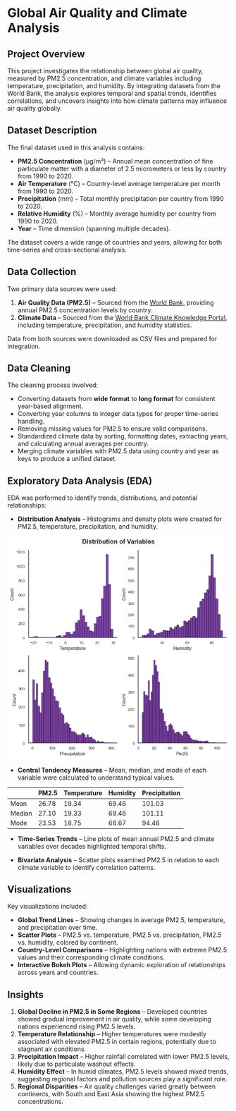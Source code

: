 # Global Air Quality and Climate Analysis

## Project Overview
This project investigates the relationship between global air quality, measured by PM2.5 concentration, and climate variables including temperature, precipitation, and humidity. By integrating datasets from the World Bank, the analysis explores temporal and spatial trends, identifies correlations, and uncovers insights into how climate patterns may influence air quality globally.

## Dataset Description
The final dataset used in this analysis contains:
- **PM2.5 Concentration** (µg/m³) – Annual mean concentration of fine particulate matter with a diameter of 2.5 micrometers or less by country from 1990 to 2020.
- **Air Temperature** (°C) – Country-level average temperature per month from 1990 to 2020.
- **Precipitation** (mm) – Total monthly precipitation per country from 1990 to 2020.
- **Relative Humidity** (%) – Monthly average humidity per country from 1990 to 2020.
- **Year** – Time dimension (spanning multiple decades).

The dataset covers a wide range of countries and years, allowing for both time-series and cross-sectional analysis.

## Data Collection
Two primary data sources were used:
1. **Air Quality Data (PM2.5)** – Sourced from the [World Bank](https://data.worldbank.org/indicator/EN.ATM.PM25.MC.M3), providing annual PM2.5 concentration levels by country.
2. **Climate Data** – Sourced from the [World Bank Climate Knowledge Portal](https://climateknowledgeportal.worldbank.org/download-data), including temperature, precipitation, and humidity statistics.

Data from both sources were downloaded as CSV files and prepared for integration.

## Data Cleaning
The cleaning process involved:
- Converting datasets from **wide format** to **long format** for consistent year-based alignment.
- Converting year columns to integer data types for proper time-series handling.
- Removing missing values for PM2.5 to ensure valid comparisons.
- Standardized climate data by sorting, formatting dates, extracting years, and calculating annual averages per country.
- Merging climate variables with PM2.5 data using country and year as keys to produce a unified dataset.

## Exploratory Data Analysis (EDA)
EDA was performed to identify trends, distributions, and potential relationships:
- **Distribution Analysis** – Histograms and density plots were created for PM2.5, temperature, precipitation, and humidity.

![](https://github.com/javadho/global-air-quality-and-climate-analysis/blob/main/Visualizations/Distribution.png)

- **Central Tendency Measures** – Mean, median, and mode of each variable were calculated to understand typical values.

|        | PM2.5 | Temperature | Humidity | Precipitation |
|--------|-------|-------------|----------|---------------|
| Mean   | 26.78 | 19.34       | 69.46    | 101.03        |
| Median | 27.10 | 19.33       | 69.48    | 101.11        |
| Mode   | 23.53 | 18.75       | 68.67    | 94.48         |

  
- **Time-Series Trends** – Line plots of mean annual PM2.5 and climate variables over decades highlighted temporal shifts.

- **Bivariate Analysis** – Scatter plots examined PM2.5 in relation to each climate variable to identify correlation patterns.

## Visualizations
Key visualizations included:
- **Global Trend Lines** – Showing changes in average PM2.5, temperature, and precipitation over time.
- **Scatter Plots** – PM2.5 vs. temperature, PM2.5 vs. precipitation, PM2.5 vs. humidity, colored by continent.
- **Country-Level Comparisons** – Highlighting nations with extreme PM2.5 values and their corresponding climate conditions.
- **Interactive Bokeh Plots** – Allowing dynamic exploration of relationships across years and countries.

## Insights
1. **Global Decline in PM2.5 in Some Regions** – Developed countries showed gradual improvement in air quality, while some developing nations experienced rising PM2.5 levels.
2. **Temperature Relationship** – Higher temperatures were modestly associated with elevated PM2.5 in certain regions, potentially due to stagnant air conditions.
3. **Precipitation Impact** – Higher rainfall correlated with lower PM2.5 levels, likely due to particulate washout effects.
4. **Humidity Effect** – In humid climates, PM2.5 levels showed mixed trends, suggesting regional factors and pollution sources play a significant role.
5. **Regional Disparities** – Air quality challenges varied greatly between continents, with South and East Asia showing the highest PM2.5 concentrations.

